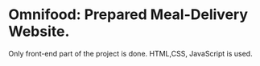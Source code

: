 # Omnifood: Prepared Meal-Delivery Website.

Only front-end part of the project is done. HTML,CSS, JavaScript is used.
